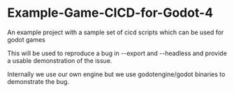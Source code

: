 # Example-Game-CICD-for-Godot-4
An example project with a sample set of cicd scripts which can be used for godot games

This will be used to reproduce a bug in --export and --headless and provide a usable demonstration of the issue.

Internally we use our own engine but we use godotengine/godot binaries to demonstrate the bug.

